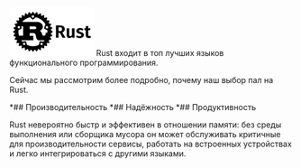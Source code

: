 <img src="https://github.com/Karbovskaya/lisp/blob/master/rust-min.png" width="150" >
Rust входит в топ лучших языков функционального программирования. 

Сейчас мы рассмотрим более подробно, почему наш выбор пал на Rust.

*## Производительность
*## Надёжность
*## Продуктивность

Rust невероятно быстр и эффективен в отношении памяти: без среды выполнения или сборщика мусора он может обслуживать критичные для производительности сервисы, работать на встроенных устройствах и легко интегрироваться с другими языками.
